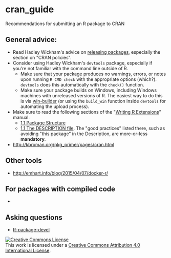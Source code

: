 # cran_guide
Recommendations for submitting an R package to CRAN

## General advice:

* Read Hadley Wickham's advice on [releasing packages](http://r-pkgs.had.co.nz/release.html), especially the section on "CRAN policies".
* Consider using Hadley Wickham's `devtools` package, especially if you're not familiar with the command line outside of R.
  * Make sure that your package produces no warnings, errors, or notes upon running `R CMD check` with the appropriate options (which?).  `devtools` does this automatically with the `check()` function.
  * Make sure your package builds on Windows, including Windows machines with unreleased versions of R. The easiest way to do this is via [win-builder](http://win-builder.r-project.org/) (or using the `build_win` function inside `devtools` for automating the upload process).
* Make sure to read the following sections of the "[Writing R Extensions](http://cran.r-project.org/doc/manuals/r-release/R-exts.html)" manual:
  * [1.1 Package Structure](http://cran.r-project.org/doc/manuals/r-release/R-exts.html#DOCF2)
  * [1.1 The DESCRIPTION file](http://cran.r-project.org/doc/manuals/r-release/R-exts.html#The-DESCRIPTION-file). The "good practices" listed there, such as avoiding "this package" in the Description, are more-or-less **mandatory**.
* http://kbroman.org/pkg_primer/pages/cran.html

## Other tools
* http://emhart.info/blog/2015/04/07/docker-r/

## For packages with compiled code

* 

## Asking questions

* [R-package-devel](https://stat.ethz.ch/mailman/listinfo/r-package-devel)

<a rel="license" href="http://creativecommons.org/licenses/by/4.0/"><img alt="Creative Commons License" style="border-width:0" src="https://i.creativecommons.org/l/by/4.0/88x31.png" /></a><br />This work is licensed under a <a rel="license" href="http://creativecommons.org/licenses/by/4.0/">Creative Commons Attribution 4.0 International License</a>.
